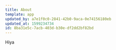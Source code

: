 ```yaml
---
title: About
template: app
updated_by: a7e1f0c0-2841-42b0-9aca-0e74156180eb
updated_at: 1599234734
id: 8ba31e5c-7acb-403d-b30e-df2dd2bf82bd
---
```

Hiya